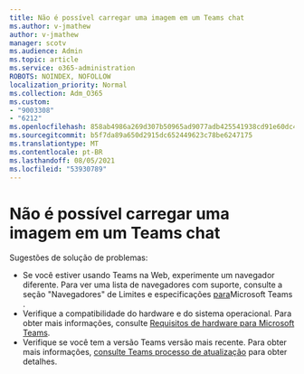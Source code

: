 ```yaml
---
title: Não é possível carregar uma imagem em um Teams chat
ms.author: v-jmathew
author: v-jmathew
manager: scotv
ms.audience: Admin
ms.topic: article
ms.service: o365-administration
ROBOTS: NOINDEX, NOFOLLOW
localization_priority: Normal
ms.collection: Adm_O365
ms.custom:
- "9003308"
- "6212"
ms.openlocfilehash: 858ab4986a269d307b50965ad9077adb425541938cd91e60dc470db27d81d954
ms.sourcegitcommit: b5f7da89a650d2915dc652449623c78be6247175
ms.translationtype: MT
ms.contentlocale: pt-BR
ms.lasthandoff: 08/05/2021
ms.locfileid: "53930789"
---
```

# <a name="cant-upload-an-image-to-a-teams-chat"></a>Não é possível carregar uma imagem em um Teams chat

Sugestões de solução de problemas:

- Se você estiver usando Teams na Web, experimente um navegador diferente. Para ver uma lista de navegadores com suporte, consulte a seção "Navegadores" de Limites e especificações [para](https://docs.microsoft.com/microsoftteams/limits-specifications-teams)Microsoft Teams .
- Verifique a compatibilidade do hardware e do sistema operacional. Para obter mais informações, consulte [Requisitos de hardware para Microsoft Teams](https://docs.microsoft.com/microsoftteams/hardware-requirements-for-the-teams-app).
- Verifique se você tem a versão Teams versão mais recente. Para obter mais informações, [consulte Teams processo de atualização](https://docs.microsoft.com/microsoftteams/teams-client-update) para obter detalhes.
